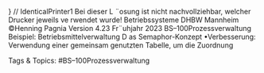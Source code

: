 } // IdenticalPrinter1
Bei dieser L ¨osung ist nicht nachvollziehbar, welcher Drucker jeweils ve rwendet wurde!
Betriebssysteme DHBW Mannheim ©Henning Pagnia Version 4.23 Fr¨uhjahr 2023 BS–100Prozessverwaltung Beispiel: Betriebsmittelverwaltung D as Semaphor-Konzept
•Verbesserung:
Verwendung einer gemeinsam genutzten Tabelle, um die Zuordnung

   Tags & Topics:
   #BS–100Prozessverwaltung